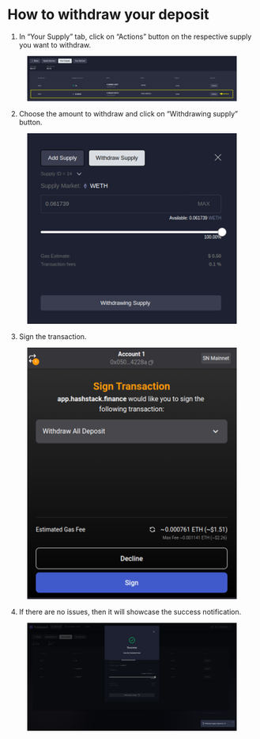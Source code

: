 # How to withdraw your deposit

1. In “Your Supply” tab, click on “Actions” button on the respective supply you want to withdraw.

<figure><img src="../.gitbook/assets/image (33).png" alt=""><figcaption></figcaption></figure>

2. Choose the amount to withdraw and click on “Withdrawing supply” button.

<figure><img src="../.gitbook/assets/image (19).png" alt=""><figcaption></figcaption></figure>



3. Sign the transaction.

<figure><img src="../.gitbook/assets/image (37).png" alt=""><figcaption></figcaption></figure>



4. If there are no issues, then it will showcase the success notification.

<figure><img src="../.gitbook/assets/image (38).png" alt=""><figcaption></figcaption></figure>



























